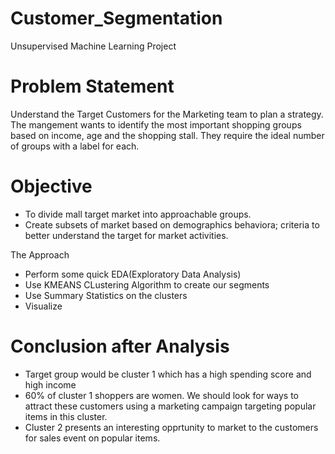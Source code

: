 # Customer_Segmentation
Unsupervised Machine Learning Project


# Problem Statement
Understand the Target Customers for the Marketing team to plan a strategy. 
The mangement wants to identify the most important shopping groups based on income, age and the shopping stall. They require the ideal number of groups with a label for each.

# Objective
* To divide mall target market into approachable groups.
* Create subsets of market based on demographics behaviora; criteria to better understand the target for market activities.

The Approach
* Perform some quick EDA(Exploratory Data Analysis)
* Use KMEANS CLustering Algorithm to create our segments
* Use Summary Statistics on the clusters
* Visualize


# Conclusion after Analysis
* Target group would be cluster 1 which has a high spending score and high income
* 60% of cluster 1 shoppers are women. We should look for ways to attract these customers using a marketing campaign targeting popular items in this cluster.
* Cluster 2 presents an interesting opprtunity to market to the customers for sales event on popular items.
